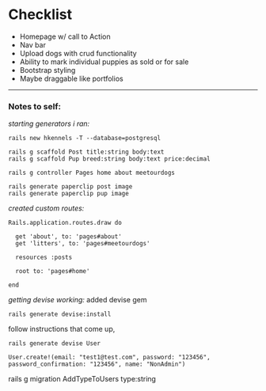 # Checklist
- Homepage w/ call to Action
- Nav bar
- Upload dogs  with crud functionality
- Ability to mark individual puppies as sold or for sale
- Bootstrap styling
- Maybe draggable like portfolios

---

### Notes to self:

*starting generators i ran:*
```
rails new hkennels -T --database=postgresql

rails g scaffold Post title:string body:text
rails g scaffold Pup breed:string body:text price:decimal

rails g controller Pages home about meetourdogs

rails generate paperclip post image
rails generate paperclip pup image
```

*created custom routes:*
```
Rails.application.routes.draw do

  get 'about', to: 'pages#about'
  get 'litters', to: 'pages#meetourdogs'

  resources :posts

  root to: 'pages#home'

end
```
*getting devise working:*
added devise gem

```
rails generate devise:install
```
follow instructions that come up,

```
rails generate devise User

User.create!(email: "test1@test.com", password: "123456", password_confirmation: "123456", name: "NonAdmin")

```
rails g migration AddTypeToUsers type:string
